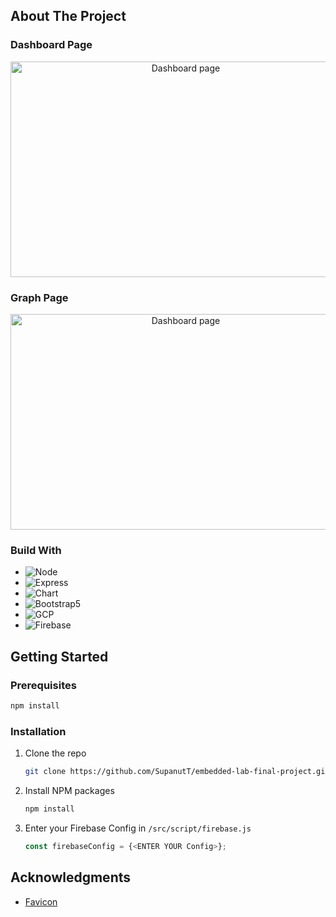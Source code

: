 ## About The Project

### Dashboard Page
<p align="center">
 <img src="https://media.discordapp.net/attachments/1020618076858875985/1109543879448989838/dashboard.png" alt="Dashboard page" width="545" height="345">
</p>

### Graph Page
<p align="center">
 <img src="https://media.discordapp.net/attachments/1020618076858875985/1109543879792930816/graph.png" alt="Dashboard page" width="545" height="345">
</p>

### Build With
* ![Node](https://img.shields.io/badge/Node.js-339933?style=for-the-badge&logo=nodedotjs&logoColor=white)
* ![Express](https://img.shields.io/badge/Express.js-000000?style=for-the-badge&logo=express&logoColor=white)
* ![Chart](https://img.shields.io/badge/Chart.js-FF6384?style=for-the-badge&logo=chartdotjs&logoColor=white)
* ![Bootstrap5](https://img.shields.io/badge/Bootstrap-563D7C?style=for-the-badge&logo=bootstrap&logoColor=white)
* ![GCP](https://img.shields.io/badge/Google_Cloud-4285F4?style=for-the-badge&logo=google-cloud&logoColor=white)
* ![Firebase](https://img.shields.io/badge/firebase-ffca28?style=for-the-badge&logo=firebase&logoColor=black)

## Getting Started
### Prerequisites
  ```sh
  npm install
  ```
### Installation
1. Clone the repo
   ```sh
   git clone https://github.com/SupanutT/embedded-lab-final-project.git
   ```
2. Install NPM packages
   ```sh
   npm install
   ```
3. Enter your Firebase Config in `/src/script/firebase.js`
   ```js
   const firebaseConfig = {<ENTER YOUR Config>};
   ```
## Acknowledgments
* [Favicon](https://www.flaticon.com/)
